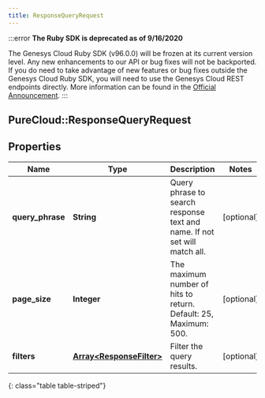 ```yaml
---
title: ResponseQueryRequest
---
```


:::error
**The Ruby SDK is deprecated as of 9/16/2020**

The Genesys Cloud Ruby SDK (v96.0.0) will be frozen at its current version level. Any new enhancements to our API or bug fixes will not be backported. If you do need to take advantage of new features or bug fixes outside the Genesys Cloud Ruby SDK, you will need to use the Genesys Cloud REST endpoints directly. More information can be found in the [Official Announcement](https://developer.mypurecloud.com/forum/t/announcement-genesys-cloud-ruby-sdk-end-of-life/8850).
:::


## PureCloud::ResponseQueryRequest

## Properties

|Name | Type | Description | Notes|
|------------ | ------------- | ------------- | -------------|
| **query_phrase** | **String** | Query phrase to search response text and name. If not set will match all. | [optional] |
| **page_size** | **Integer** | The maximum number of hits to return. Default: 25, Maximum: 500. | [optional] |
| **filters** | [**Array&lt;ResponseFilter&gt;**](ResponseFilter.html) | Filter the query results. | [optional] |
{: class="table table-striped"}


